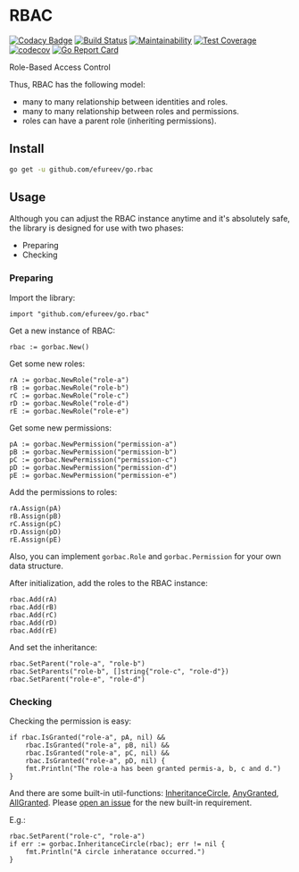 # RBAC

[![Codacy Badge](https://api.codacy.com/project/badge/Grade/368c1238d8e345bcbd2a558c5c76db8b)](https://app.codacy.com/app/efureev/go.rbac?utm_source=github.com&utm_medium=referral&utm_content=efureev/go.rbac&utm_campaign=Badge_Grade_Dashboard)
[![Build Status](https://travis-ci.org/efureev/go.rbac.svg?branch=master)](https://travis-ci.org/efureev/go.rbac)
[![Maintainability](https://api.codeclimate.com/v1/badges/85716e4950f05fafec2a/maintainability)](https://codeclimate.com/github/efureev/go.rbac/maintainability)
[![Test Coverage](https://api.codeclimate.com/v1/badges/85716e4950f05fafec2a/test_coverage)](https://codeclimate.com/github/efureev/go.rbac/test_coverage)
[![codecov](https://codecov.io/gh/efureev/go.rbac/branch/master/graph/badge.svg)](https://codecov.io/gh/efureev/go.rbac)
[![Go Report Card](https://goreportcard.com/badge/github.com/efureev/go.rbac)](https://goreportcard.com/report/github.com/efureev/go.rbac)

Role-Based Access Control

Thus, RBAC has the following model:

* many to many relationship between identities and roles.
* many to many relationship between roles and permissions.
* roles can have a parent role (inheriting permissions).

## Install
```bash
go get -u github.com/efureev/go.rbac
```

## Usage

Although you can adjust the RBAC instance anytime and it's absolutely safe, the library is designed for use with two phases:
- Preparing
- Checking

### Preparing

Import the library:

	import "github.com/efureev/go.rbac"

Get a new instance of RBAC:

	rbac := gorbac.New()

Get some new roles:

	rA := gorbac.NewRole("role-a")
	rB := gorbac.NewRole("role-b")
	rC := gorbac.NewRole("role-c")
	rD := gorbac.NewRole("role-d")
	rE := gorbac.NewRole("role-e")

Get some new permissions:

	pA := gorbac.NewPermission("permission-a")
	pB := gorbac.NewPermission("permission-b")
	pC := gorbac.NewPermission("permission-c")
	pD := gorbac.NewPermission("permission-d")
	pE := gorbac.NewPermission("permission-e")

Add the permissions to roles:

	rA.Assign(pA)
	rB.Assign(pB)
	rC.Assign(pC)
	rD.Assign(pD)
	rE.Assign(pE)

Also, you can implement `gorbac.Role` and `gorbac.Permission` for your own data structure.

After initialization, add the roles to the RBAC instance:

	rbac.Add(rA)
	rbac.Add(rB)
	rbac.Add(rC)
	rbac.Add(rD)
	rbac.Add(rE)

And set the inheritance:

	rbac.SetParent("role-a", "role-b")
	rbac.SetParents("role-b", []string{"role-c", "role-d"})
	rbac.SetParent("role-e", "role-d")

### Checking

Checking the permission is easy:

	if rbac.IsGranted("role-a", pA, nil) &&
		rbac.IsGranted("role-a", pB, nil) &&
		rbac.IsGranted("role-a", pC, nil) &&
		rbac.IsGranted("role-a", pD, nil) {
		fmt.Println("The role-a has been granted permis-a, b, c and d.")
	}


And there are some built-in util-functions: 
[InheritanceCircle](https://godoc.org/github.com/efureev/go.rbac#InheritanceCircle),
[AnyGranted](https://godoc.org/github.com/efureev/go.rbac#AnyGranted), 
[AllGranted](https://godoc.org/github.com/efureev/go.rbac#AllGranted). 
Please [open an issue](https://github.com/efureev/go.rbac/issues/new) for the new built-in requirement.

E.g.:

	rbac.SetParent("role-c", "role-a")
	if err := gorbac.InheritanceCircle(rbac); err != nil {
		fmt.Println("A circle inheratance occurred.")
	}
